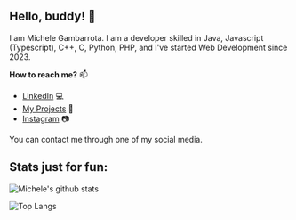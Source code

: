 ## Hello, buddy! 👋
I am Michele Gambarrota. I am a developer skilled in Java, Javascript (Typescript), C++, C, Python, PHP, and I've started Web Development since 2023.

**How to reach me?** 📫 
- [LinkedIn](www.linkedin.com/in/michele-gambarrota-400a39217/) 💻
- [My Projects](https://github.com/mgambarrota?tab=repositories) 📜
- [Instagram](https://www.instagram.com/michele_gambarrota/) 📷

You can contact me through one of my social media.

## Stats just for fun:
![Michele's github stats](https://github-readme-stats.vercel.app/api?username=mgambarrota&count_private=true&show_icons=true&theme=dracula&hide=issues)

![Top Langs](https://github-readme-stats.vercel.app/api/top-langs/?username=mgambarrota&layout=compact&show_icons=true&theme=dracula&hide=issues&card_width=445&exclude_repo=Coursera_Machine_Learning,ProjectEuler)
